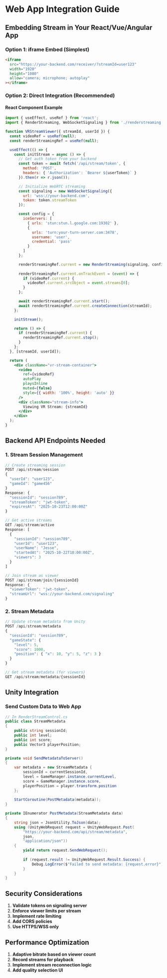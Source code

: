# Web App Integration Guide

## Embedding Stream in Your React/Vue/Angular App

### Option 1: iframe Embed (Simplest)
```html
<iframe 
  src="https://your-backend.com/receiver/?streamId=user123"
  width="1920" 
  height="1080"
  allow="camera; microphone; autoplay"
></iframe>
```

### Option 2: Direct Integration (Recommended)

#### React Component Example
```jsx
import { useEffect, useRef } from 'react';
import { RenderStreaming, WebSocketSignaling } from './renderstreaming';

function VRStreamViewer({ streamId, userId }) {
  const videoRef = useRef(null);
  const renderStreamingRef = useRef(null);

  useEffect(() => {
    const initStream = async () => {
      // Get auth token from your backend
      const token = await fetch('/api/stream/token', {
        method: 'POST',
        headers: { 'Authorization': `Bearer ${userToken}` }
      }).then(r => r.json());

      // Initialize WebRTC streaming
      const signaling = new WebSocketSignaling({
        url: 'wss://your-backend.com',
        token: token.streamToken
      });

      const config = {
        iceServers: [
          { urls: 'stun:stun.l.google.com:19302' },
          { 
            urls: 'turn:your-turn-server.com:3478',
            username: 'user',
            credential: 'pass'
          }
        ]
      };

      renderStreamingRef.current = new RenderStreaming(signaling, config);
      
      renderStreamingRef.current.onTrackEvent = (event) => {
        if (videoRef.current) {
          videoRef.current.srcObject = event.streams[0];
        }
      };

      await renderStreamingRef.current.start();
      await renderStreamingRef.current.createConnection(streamId);
    };

    initStream();

    return () => {
      if (renderStreamingRef.current) {
        renderStreamingRef.current.stop();
      }
    };
  }, [streamId, userId]);

  return (
    <div className="vr-stream-container">
      <video 
        ref={videoRef} 
        autoPlay 
        playsInline 
        muted={false}
        style={{ width: '100%', height: 'auto' }}
      />
      <div className="stream-info">
        Viewing VR Stream: {streamId}
      </div>
    </div>
  );
}
```

## Backend API Endpoints Needed

### 1. Stream Session Management
```typescript
// Create streaming session
POST /api/stream/session
{
  "userId": "user123",
  "gameId": "game456"
}
Response: {
  "sessionId": "session789",
  "streamToken": "jwt-token",
  "expiresAt": "2025-10-23T12:00:00Z"
}

// Get active streams
GET /api/stream/active
Response: [
  {
    "sessionId": "session789",
    "userId": "user123",
    "userName": "Jesse",
    "startedAt": "2025-10-22T10:00:00Z",
    "viewers": 3
  }
]

// Join stream as viewer
POST /api/stream/join/{sessionId}
Response: {
  "viewerToken": "jwt-token",
  "streamUrl": "wss://your-backend.com/signaling"
}
```

### 2. Stream Metadata
```typescript
// Update stream metadata from Unity
POST /api/stream/metadata
{
  "sessionId": "session789",
  "gameState": {
    "level": 5,
    "score": 1000,
    "position": { "x": 10, "y": 5, "z": 3 }
  }
}

// Get stream metadata (for viewers)
GET /api/stream/metadata/{sessionId}
```

## Unity Integration

### Send Custom Data to Web App
```csharp
// In RenderStreamControl.cs
public class StreamMetadata
{
    public string sessionId;
    public int level;
    public int score;
    public Vector3 playerPosition;
}

private void SendMetadataToServer()
{
    var metadata = new StreamMetadata {
        sessionId = currentSessionId,
        level = GameManager.instance.currentLevel,
        score = GameManager.instance.score,
        playerPosition = player.transform.position
    };
    
    StartCoroutine(PostMetadata(metadata));
}

private IEnumerator PostMetadata(StreamMetadata data)
{
    string json = JsonUtility.ToJson(data);
    using (UnityWebRequest request = UnityWebRequest.Post(
        "https://your-backend.com/api/stream/metadata", 
        json, 
        "application/json"))
    {
        yield return request.SendWebRequest();
        
        if (request.result != UnityWebRequest.Result.Success) {
            Debug.LogError($"Failed to send metadata: {request.error}");
        }
    }
}
```

## Security Considerations

1. **Validate tokens on signaling server**
2. **Enforce viewer limits per stream**
3. **Implement rate limiting**
4. **Add CORS policies**
5. **Use HTTPS/WSS only**

## Performance Optimization

1. **Adaptive bitrate based on viewer count**
2. **Record streams for playback**
3. **Implement stream reconnection logic**
4. **Add quality selection UI**

